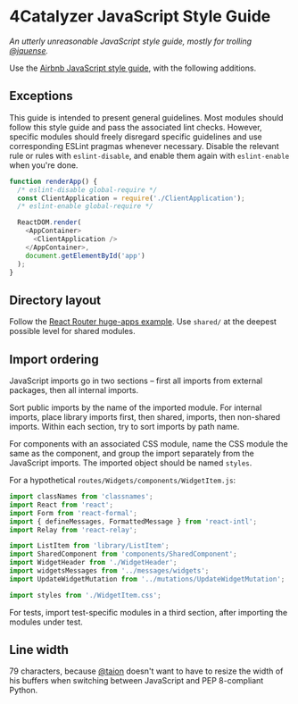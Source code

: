 # 4Catalyzer JavaScript Style Guide
_An utterly unreasonable JavaScript style guide, mostly for trolling [@jquense](https://github.com/jquense)._

Use the [Airbnb JavaScript style guide](https://github.com/airbnb/javascript), with the following additions.

## Exceptions

This guide is intended to present general guidelines. Most modules should follow this style guide and pass the associated lint checks. However, specific modules should freely disregard specific guidelines and use corresponding ESLint pragmas whenever necessary. Disable the relevant rule or rules with `eslint-disable`, and enable them again with `eslint-enable` when you're done.

```js
function renderApp() {
  /* eslint-disable global-require */
  const ClientApplication = require('./ClientApplication');
  /* eslint-enable global-require */

  ReactDOM.render(
    <AppContainer>
      <ClientApplication />
    </AppContainer>,
    document.getElementById('app')
  );
}
```

## Directory layout

Follow the [React Router huge-apps example](https://github.com/reactjs/react-router/tree/master/examples/huge-apps). Use `shared/` at the deepest possible level for shared modules.

## Import ordering

JavaScript imports go in two sections – first all imports from external packages, then all internal imports.

Sort public imports by the name of the imported module. For internal imports, place library imports first, then shared, imports, then non-shared imports. Within each section, try to sort imports by path name.

For components with an associated CSS module, name the CSS module the same as the component, and group the import separately from the JavaScript imports. The imported object should be named `styles`.

For a hypothetical `routes/Widgets/components/WidgetItem.js`:

```js
import classNames from 'classnames';
import React from 'react';
import Form from 'react-formal';
import { defineMessages, FormattedMessage } from 'react-intl';
import Relay from 'react-relay';

import ListItem from 'library/ListItem';
import SharedComponent from 'components/SharedComponent';
import WidgetHeader from './WidgetHeader';
import widgetsMessages from '../messages/widgets';
import UpdateWidgetMutation from '../mutations/UpdateWidgetMutation';

import styles from './WidgetItem.css';
```

For tests, import test-specific modules in a third section, after importing the modules under test.

## Line width

79 characters, because [@taion](https://github.com/taion) doesn't want to have to resize the width of his buffers when switching between JavaScript and PEP 8-compliant Python.
